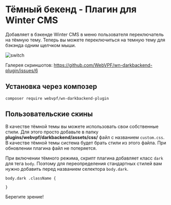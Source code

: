 # Тёмный бекенд - Плагин для Winter CMS

Добавляет в бэкенде Winter CMS в меню пользователя переключатель на тёмную тему. Теперь вы можете переключиться на темную тему для бэкэнда одним щелчком мыши.

![switch](https://user-images.githubusercontent.com/61043464/145829071-8ca9fd28-7928-49a6-8ccc-f45b08467102.jpg)

Галерея скриншотов: https://github.com/WebVPF/wn-darkbackend-plugin/issues/6

## Установка через композер

    composer require webvpf/wn-darkbackend-plugin

## Пользовательские скины

В качестве тёмной темы вы можете использовать свои собственные стили. Для этого просто добавьте в папку **plugins/webvpf/darkbackend/assets/css/** файл с названием `custom.css`. В качестве тёмной темы система будет брать стили из этого файла. При обновлении плагина файл не потеряется.

При включении тёмного режима, скрипт плагина добавляет класс `dark` для тега `body`. Поэтому для переопределения стандартных стилей вам нужно добавить перед названием селектора `body.dark`.

    body.dark .className {

    }

Берегите зрение!
